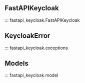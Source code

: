 ## FastAPIKeycloak
::: fastapi_keycloak.FastAPIKeycloak

## KeycloakError
::: fastapi_keycloak.exceptions

## Models
::: fastapi_keycloak.model